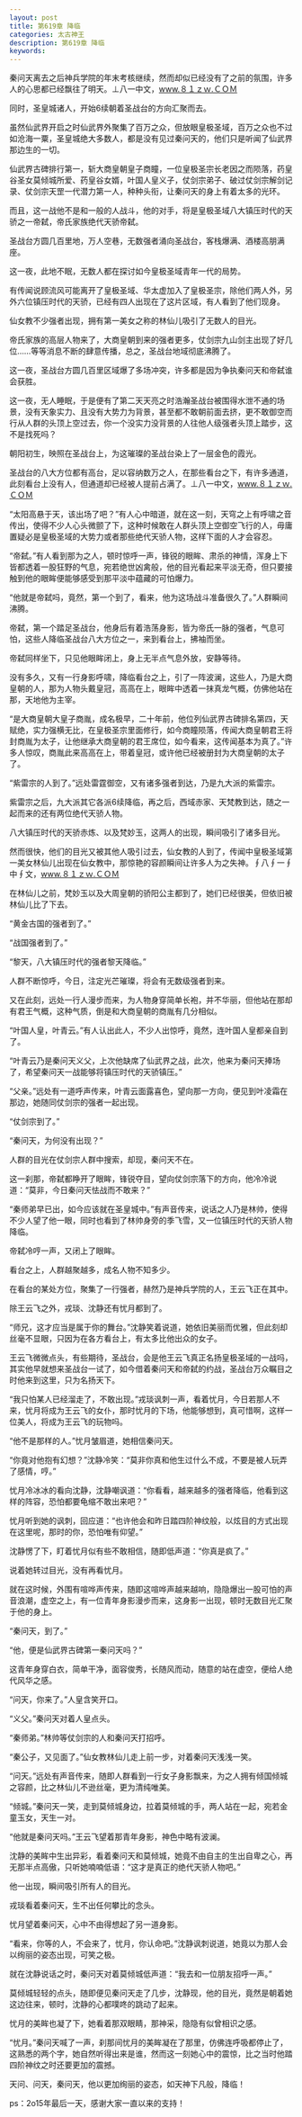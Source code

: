 ```yaml
---
layout: post
title: 第619章 降临
categories: 太古神王
description: 第619章 降临
keywords:
---
```


秦问天离去之后神兵学院的年末考核继续，然而却似已经没有了之前的氛围，许多人的心思都已经飘往了明天。⊥八一中文，www.８１ｚｗ.ＣＯＭ

同时，圣皇城诸人，开始6续朝着圣战台的方向汇聚而去。

虽然仙武界开启之时仙武界外聚集了百万之众，但放眼皇极圣域，百万之众也不过如沧海一粟，圣皇城绝大多数人，都是没有见过秦问天的，他们只是听闻了仙武界那边生的一切。

仙武界古碑排行第一，斩大商皇朝皇子商瞳，一位皇极圣宗长老因之而陨落，药皇谷圣女莫倾城所爱、药皇谷女婿，叶国人皇义子，仗剑宗弟子、破过仗剑宗解剑记录、仗剑宗天罡一代潜力第一人，种种头衔，让秦问天的身上有着太多的光环。

而且，这一战他不是和一般的人战斗，他的对手，将是皇极圣域八大镇压时代的天骄之一帝弑，帝氏家族绝代天骄帝弑。

圣战台方圆几百里地，万人空巷，无数强者涌向圣战台，客栈爆满、酒楼高朋满座。

这一夜，此地不眠，无数人都在探讨如今皇极圣域青年一代的局势。

有传闻说顾流风可能离开了皇极圣域、华太虚加入了皇极圣宗，除他们两人外，另外六位镇压时代的天骄，已经有四人出现在了这片区域，有人看到了他们现身。

仙女教不少强者出现，拥有第一美女之称的林仙儿吸引了无数人的目光。

帝氏家族的高层人物来了，大商皇朝到来的强者更多，仗剑宗九山剑主出现了好几位……等等消息不断的肆意传播，总之，圣战台地域彻底沸腾了。

这一夜，圣战台方圆几百里区域爆了多场冲突，许多都是因为争执秦问天和帝弑谁会获胜。

这一夜，无人睡眠，于是便有了第二天天亮之时浩瀚圣战台被围得水泄不通的场景，没有天象实力、且没有大势力为背景，甚至都不敢朝前面去挤，更不敢御空而行从人群的头顶上空过去，你一个没实力没背景的人往他人级强者头顶上踏步，这不是找死吗？

朝阳初生，映照在圣战台上，为这璀璨的圣战台染上了一层金色的霞光。

圣战台的八大方位都有高台，足以容纳数万之人，在那些看台之下，有许多通道，此刻看台上没有人，但通道却已经被人提前占满了。⊥八一中文，www.８１ｚｗ.ＣＯＭ

“太阳高悬于天，该出场了吧？”有人心中暗道，就在这一刻，天穹之上有呼啸之音传出，使得不少人心头微颤了下，这种时候敢在人群头顶上空御空飞行的人，毋庸置疑必是皇极圣域的大势力或者那些绝代天骄人物，这样下面的人才会容忍。

“帝弑。”有人看到那为之人，顿时惊呼一声，锋锐的眼眸、肃杀的神情，浑身上下皆都透着一股狂野的气息，宛若绝世凶禽般，他的目光看起来平淡无奇，但只要接触到他的眼眸便能够感受到那平淡中蕴藏的可怕爆力。

“他就是帝弑吗，竟然，第一个到了，看来，他为这场战斗准备很久了。”人群瞬间沸腾。

帝弑，第一个踏足圣战台，他身后有着浩荡身影，皆为帝氏一脉的强者，气息可怕，这些人降临圣战台八大方位之一，来到看台上，拂袖而坐。

帝弑同样坐下，只见他眼眸闭上，身上无半点气息外放，安静等待。

没有多久，又有一行身影呼啸，降临看台之上，引了一阵波澜，这些人，乃是大商皇朝的人，那为人物头戴皇冠，高高在上，眼眸中透着一抹真龙气概，仿佛他站在那，天地他为主宰。

“是大商皇朝大皇子商胤，成名极早，二十年前，他位列仙武界古碑排名第四，天赋绝，实力强横无比，在皇极圣宗里面修行，如今商瞳陨落，传闻大商皇朝君王将封商胤为太子，让他继承大商皇朝的君王席位，如今看来，这传闻基本为真了。”许多人惊叹，商胤此来高高在上，带着皇冠，或许他已经被册封为大商皇朝的太子了。

“紫雷宗的人到了。”远处雷霆御空，又有诸多强者到达，乃是九大派的紫雷宗。

紫雷宗之后，九大派其它各派6续降临，再之后，西域赤家、天梵教到达，随之一起而来的还有两位绝代天骄人物。

八大镇压时代的天骄赤炼、以及梵妙玉，这两人的出现，瞬间吸引了诸多目光。

然而很快，他们的目光又被其他人吸引过去，仙女教的人到了，传闻中皇极圣域第一美女林仙儿出现在仙女教中，那惊艳的容颜瞬间让许多人为之失神。∮八∮一∮中∮文，www.８１ｚｗ.ＣＯＭ

在林仙儿之前，梵妙玉以及大周皇朝的骄阳公主都到了，她们已经很美，但依旧被林仙儿比了下去。

“黄金古国的强者到了。”

“战国强者到了。”

“黎天，八大镇压时代的强者黎天降临。”

人群不断惊呼，今日，注定光芒璀璨，将会有无数级强者到来。

又在此刻，远处一行人漫步而来，为人物身穿简单长袍，并不华丽，但他站在那却有君王气概，这种气质，倒是和大商皇朝的商胤有几分相似。

“叶国人皇，叶青云。”有人认出此人，不少人出惊呼，竟然，连叶国人皇都亲自到了。

“叶青云乃是秦问天义父，上次他缺席了仙武界之战，此次，他来为秦问天捧场了，希望秦问天一战能够将镇压时代的天骄镇压。”

“父亲。”远处有一道呼声传来，叶青云面露喜色，望向那一方向，便见到叶凌霜在那边，她随同仗剑宗的强者一起出现。

“仗剑宗到了。”

“秦问天，为何没有出现？”

人群的目光在仗剑宗人群中搜索，却现，秦问天不在。

这一刹那，帝弑都睁开了眼眸，锋锐夺目，望向仗剑宗落下的方向，他冷冷说道：“莫非，今日秦问天怯战而不敢来？”

“秦师弟早已出，如今应该就在圣皇城中。”有声音传来，说话之人乃是林帅，使得不少人望了他一眼，同时也看到了林帅身旁的季飞雪，又一位镇压时代的天骄人物降临。

帝弑冷哼一声，又闭上了眼眸。

看台之上，人群越聚越多，成名人物不知多少。

在看台的某处方位，聚集了一行强者，赫然乃是神兵学院的人，王云飞正在其中。

除王云飞之外，戎琰、沈静还有忧月都到了。

“师兄，这才应当是属于你的舞台。”沈静笑着说道，她依旧美丽而优雅，但此刻却丝毫不显眼，只因为在各方看台上，有太多比他出众的女子。

王云飞微微点头，有些期待，圣战台，会是他王云飞真正名扬皇极圣域的一战吗，其实他早就想来圣战台一试了，如今借着秦问天和帝弑的约战，圣战台万众瞩目之时他来到这里，只为名扬天下。

“我只怕某人已经溜走了，不敢出现。”戎琰讽刺一声，看着忧月，今日若那人不来，忧月将成为王云飞的女仆，那时忧月的下场，他能够想到，真可惜啊，这样一位美人，将成为王云飞的玩物吗。

“他不是那样的人。”忧月皱眉道，她相信秦问天。

“你竟对他抱有幻想？”沈静冷笑：“莫非你真和他生过什么不成，不要是被人玩弄了感情，哼。”

忧月冷冰冰的看向沈静，沈静嘲讽道：“你看看，越来越多的强者降临，他看到这样的阵容，恐怕都要龟缩不敢出来吧？”

忧月听到她的讽刺，回应道：“也许他会和昨日踏四阶神纹般，以炫目的方式出现在这里呢，那时的你，恐怕唯有仰望。”

沈静愣了下，盯着忧月似有些不敢相信，随即低声道：“你真是疯了。”

说着她转过目光，没有再看忧月。

就在这时候，外围有喧哗声传来，随即这喧哗声越来越响，隐隐爆出一股可怕的声音浪潮，虚空之上，有一位青年身影漫步而来，这身影一出现，顿时无数目光汇聚于他的身上。

“秦问天，到了。”

“他，便是仙武界古碑第一秦问天吗？”

这青年身穿白衣，简单干净，面容俊秀，长随风而动，随意的站在虚空，便给人绝代风华之感。

“问天，你来了。”人皇含笑开口。

“义父。”秦问天对着人皇点头。

“秦师弟。”林帅等仗剑宗的人和秦问天打招呼。

“秦公子，又见面了。”仙女教林仙儿走上前一步，对着秦问天浅浅一笑。

“问天。”远处有声音传来，随即人群看到一行女子身影飘来，为之人拥有倾国倾城之容颜，比之林仙儿不逊丝毫，更为清纯唯美。

“倾城。”秦问天一笑，走到莫倾城身边，拉着莫倾城的手，两人站在一起，宛若金童玉女，天生一对。

“他就是秦问天吗。”王云飞望着那青年身影，神色中略有波澜。

沈静的美眸中生出异彩，看着秦问天和莫倾城，她竟不由自主的生出自卑之心，再无那半点高傲，只听她喃喃低语：“这才是真正的绝代天骄人物吧。”

他一出现，瞬间吸引所有人的目光。

戎琰看着秦问天，生不出任何攀比的念头。

忧月望着秦问天，心中不由得想起了另一道身影。

“看来，你等的人，不会来了，忧月，你认命吧。”沈静讽刺说道，她竟以为那人会以绚丽的姿态出现，可笑之极。

就在沈静说话之时，秦问天对着莫倾城低声道：“我去和一位朋友招呼一声。”

莫倾城轻轻的点头，随即便见秦问天走了几步，沈静现，他的目光，竟然是朝着她这边往来，顿时，沈静的心都噗咚的跳动了起来。

忧月的美眸也凝了下，她看着那双眼睛，那神采，隐隐有似曾相识之感。

“忧月。”秦问天喊了一声，刹那间忧月的美眸凝在了那里，仿佛连呼吸都停止了，这熟悉的两个字，她自然听得出来是谁，然而这一刻她心中的震惊，比之当时他踏四阶神纹之时还要更加的震撼。

天问、问天，秦问天，他以更加绚丽的姿态，如天神下凡般，降临！

ps：2o15年最后一天，感谢大家一直以来的支持！
